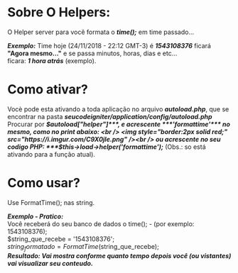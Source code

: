 # Sobre O Helpers:
O Helper server para você formata o ***time();*** em time passado...

***Exemplo:*** Time hoje (24/11/2018 - 22:12 GMT-3) é ***1543108376*** ficará **"Agora mesmo..."** e se passa minutos, horas, dias e etc... <br />
ficara: ***1 hora atrás*** (exemplo).

# Como ativar?
Vocè pode esta ativando a toda aplicação no arquivo ***autoload.php***, que se encontrar na pasta ***seucodeigniter/application/config/autoload.php*** <br />
Procurar por ***$autoload["helper"]***, e acrescente ***'formattime'*** no mesmo, como no print abaixo: <br />
<img style="border:2px solid red;" src="https://i.imgur.com/C9X0jIe.png" /><br />
ou acrescente no seu codigo PHP: ***$this->load->helper('formattime');*** (Obs.: so está ativando para a função atual).

# Como usar?
Use FormatTime(); nas string.

***Exemplo - Pratico:*** <br />
Você receberá do seu banco de dados o time(); - (por exemplo: 1543108376); <br />
$string_que_recebe = '1543108376'; <br />
$string_formatado = FormatTime($string_que_recebe); <br />
***Resultado: Vai mostra conforme quanto tempo depois você (ou vistantes) vai visualizar seu conteudo.*** <br />
